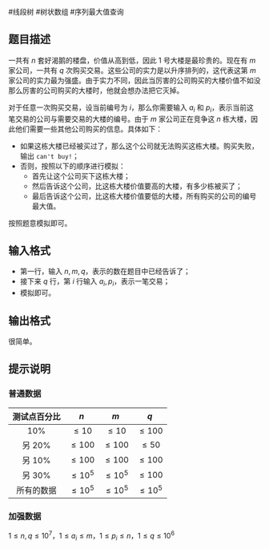 #线段树 #树状数组 #序列最大值查询 

## 题目描述

一共有 $n$ 套好渴鹅的楼盘，价值从高到低，因此 $1$ 号大楼是最珍贵的。现在有 $m$ 家公司，一共有 $q$ 次购买交易。这些公司的实力是以升序排列的，这代表这第 $m$ 家公司的实力最为强盛。由于实力不同，因此当厉害的公司购买的大楼价值不如没那么厉害的公司购买的大楼时，他就会想办法把它灭掉。

对于任意一次购买交易，设当前编号为 $i$，那么你需要输入 $a_i$ 和 $p_i$，表示当前这笔交易的公司与需要交易的大楼的编号。由于 $m$ 家公司正在竞争这 $n$ 栋大楼，因此他们需要一些其他公司购买的信息。具体如下：

- 如果这栋大楼已经被买过了，那么这个公司就无法购买这栋大楼。购买失败，输出 `can't buy!`；
- 否则，按照以下的顺序进行模拟：
	- 首先让这个公司买下这栋大楼；
	- 然后告诉这个公司，比这栋大楼价值要高的大楼，有多少栋被买了；
	-  最后告诉这个公司，比这栋大楼价值要低的大楼，所有购买的公司的编号最大值。

按照题意模拟即可。

## 输入格式

- 第一行，输入 $n,m,q$，表示的数在题目中已经告诉了；
- 接下来 $q$ 行，第 $i$ 行输入 $a_i,p_i$，表示一笔交易；
- 模拟即可。

## 输出格式

很简单。

## 提示说明

### 普通数据

| 测试点百分比 |    $n$     |    $m$     |    $q$     |
| :----------: | :--------: | :--------: | :--------: |
|    $10\%$    |  $\le 10$  |  $\le 10$  | $\le 100$  |
|  另 $20\%$   | $\le 100$  | $\le 100$  |  $\le 50$  |
|  另 $10\%$   | $\le 100$  | $\le 100$  | $\le 100$  |
|  另 $30\%$   | $\le 10^5$ | $\le 10^5$ | $\le 100$  |
|  所有的数据  | $\le 10^5$ | $\le 10^5$ | $\le 10^5$ |

### 加强数据

$1\le n,q\le 10^7$，$1\le a_i\le m$，$1\le p_i\le n$，$1\le q\le 10^6$